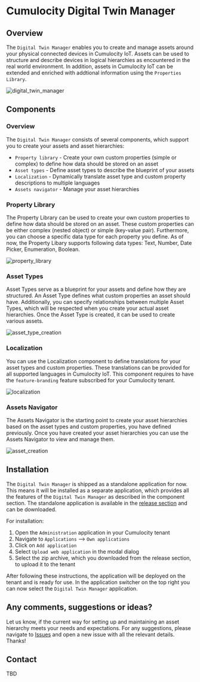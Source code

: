 # Cumulocity Digital Twin Manager

## Overview

The `Digital Twin Manager` enables you to create and manage assets around your physical connected devices in Cumulocity IoT. Assets can be used to structure and describe devices in logical hierarchies as encountered in the real world environment. In addition, assets in Cumulocity IoT can be extended and enriched with addtional information using the `Properties Library`.

![digital_twin_manager](https://user-images.githubusercontent.com/57527184/173009445-1bff54b7-3a80-4d3e-8ace-84ca9371debc.png)

## Components

### Overview

The `Digital Twin Manager` consists of several components, which support you to create your assets and asset hierarchies:

* `Property library` - Create your own custom properties (simple or complex) to define how data should be stored on an asset
* `Asset types` - Define asset types to describe the blueprint of your assets
* `Localization` - Dynamically translate asset type and custom property descriptions to multiple languages
* `Assets navigator` - Manage your asset hierarchies

### Property Library

The Property Library can be used to create your own custom properties to define how data should be stored on an asset. These custom properties can be either complex (nested object) or simple (key-value pair). Furthermore, you can choose a specific data type for each property you define. As of now, the Property Libary supports following data types: Text, Number, Date Picker, Enumeration, Boolean.

![property_library](https://user-images.githubusercontent.com/57527184/173009481-76937af9-11b5-430f-8f59-24a9cdf60e11.png)

### Asset Types

Asset Types serve as a blueprint for your assets and define how they are structured. An Asset Type defines what custom properties an asset should have. Additionally, you can specify relationships between multiple Asset Types, which will be respected when you create your actual asset hierarchies. Once the Asset Type is created, it can be used to create various assets.

![asset_type_creation](https://user-images.githubusercontent.com/57527184/173009509-9f945459-08c0-4421-8caa-09c428b25a68.png)

### Localization

You can use the Localization component to define translations for your asset types and custom properties. These translations can be provided for all supported languages in Cumulocity IoT. This component requires to have the `feature-branding` feature subscribed for your Cumulocity tenant.

![localization](https://user-images.githubusercontent.com/57527184/173009548-0552a022-491d-461d-9530-f4bef9d01d23.png)

### Assets Navigator

The Assets Navigator is the starting point to create your asset hierarchies based on the asset types and custom properties, you have defined previously. Once you have created your asset hierarchies you can use the Assets Navigator to view and manage them. 

![asset_creation](https://user-images.githubusercontent.com/57527184/173009586-50212b91-64b8-46ec-b376-3228ce5e1f0e.png)


## Installation

The `Digital Twin Manager` is shipped as a standalone application for now. This means it will be installed as a separate application, which provides all the features of the `Digital Twin Manager` as described in the component section. The standalone application is available in the [release section](https://github.com/SoftwareAG/cumulocity-digital-twin-manager/releases) and can be downloaded.

For installation:

1. Open the `Administration` application in your Cumulocity tenant
2. Navigate to `Applications` --> `Own applications`
3. Click on `Add application`
4. Select `Upload web application` in the modal dialog
5. Select the zip archive, which you downloaded from the release section, to upload it to the tenant

After following these instructions, the application will be deployed on the tenant and is ready for use. In the application switcher on the top right you can now select the `Digital Twin Manager` application.

## Any comments, suggestions or ideas?

Let us know, if the current way for setting up and maintaining an asset hierarchy meets your needs and expectations. For any suggestions, please navigate to [Issues](https://github.com/SoftwareAG/cumulocity-digital-twin-manager/issues) and open a new issue with all the relevant details. Thanks!

## Contact

TBD
